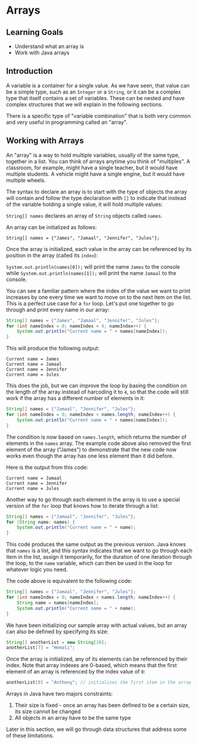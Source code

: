 # Arrays

## Learning Goals

- Understand what an array is
- Work with Java arrays

## Introduction

A variable is a container for a single value. As we have seen, that value can be
a simple type, such as an `Integer` or a `String`, or it can be a complex type
that itself contains a set of variables. These can be nested and have complex
structures that we will explain in the following sections.

There is a specific type of "variable combination" that is both very common and
very useful in programming called an "array".

## Working with Arrays

An "array" is a way to hold multiple variables, usually of the same type,
together in a list. You can think of arrays anytime you think of "multiples". A
classroom, for example, might have a single teacher, but it would have multiple
students. A vehicle might have a single engine, but it would have multiple
wheels.

The syntax to declare an array is to start with the type of objects the array
will contain and follow the type declaration with `[]` to indicate that instead
of the variable holding a single value, it will hold multiple values:

`String[] names` declares an array of `String` objects called `names`.

An array can be initialized as follows:

`String[] names = {"James", "Jamaal", "Jennifer", "Jules"};`

Once the array is initialized, each value in the array can be referenced by its
position in the array (called its `index`):

`System.out.println(names[0]);` will print the name `James` to the console while
`System.out.println(names[1]);` will print the name `Jamaal` to the console.

You can see a familiar pattern where the index of the value we want to print
increases by one every time we want to move on to the next item on the list.
This is a perfect use case for a `for` loop. Let's put one together to go
through and print every name in our array:

```java
String[] names = {"James", "Jamaal", "Jennifer", "Jules"};
for (int nameIndex = 0; nameIndex < 4; nameIndex++) {
    System.out.println("Current name = " + names[nameIndex]);
}
```

This will produce the following output:

```plainttext
Current name = James
Current name = Jamaal
Current name = Jennifer
Current name = Jules
```

This does the job, but we can improve the loop by basing the condition on the
length of the array instead of harcoding it to `4`, so that the code will still
work if the array has a different number of elements in it:

```java
String[] names = {"Jamaal", "Jennifer", "Jules"};
for (int nameIndex = 0; nameIndex < names.length; nameIndex++) {
    System.out.println("Current name = " + names[nameIndex]);
}
```

The condition is now based on `names.length`, which returns the number of
elements in the `names` array. The example code above also removed the first
element of the array ("James") to demonstrate that the new code now works even
though the array has one less element than it did before.

Here is the output from this code:

```plaintext
Current name = Jamaal
Current name = Jennifer
Current name = Jules
```

Another way to go through each element in the array is to use a special version
of the `for` loop that knows how to iterate through a list:

```java
String[] names = {"Jamaal", "Jennifer", "Jules"};
for (String name: names) {
    System.out.println("Current name = " + name);
}
```

This code produces the same output as the previous version. Java knows that
`names` is a list, and this syntax indicates that we want to go through each
item in the list, assign it temporarily, for the duration of one iteration
through the loop, to the `name` variable, which can then be used in the loop for
whatever logic you need.

The code above is equivalent to the following code:

```java
String[] names = {"Jamaal", "Jennifer", "Jules"};
for (int nameIndex = 0; nameIndex < names.length; nameIndex++) {
    String name = names[nameIndex];
    System.out.println("Current name = " + name);
}
```

We have been initializing our sample array with actual values, but an array can
also be defined by specifying its size:

```java
String[] anotherList = new String[10];
anotherList[7] = "Hemali";
```

Once the array is initialized, any of its elements can be referenced by their
index. Note that array indexes are 0-based, which means that the first element
of an array is referenced by the index value of `0`:

```java
anotherList[0] = "Anthony"; // initializes the first item in the array
```

Arrays in Java have two majors constraints:

1. Their size is fixed - once an array has been defined to be a certain size,
   its size cannot be changed
2. All objects in an array have to be the same type

Later in this section, we will go through data structures that address some of
these limitations.
